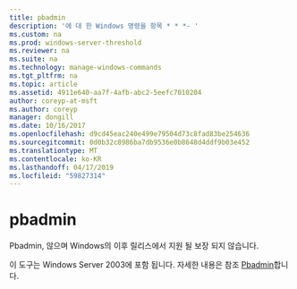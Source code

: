 ```yaml
---
title: pbadmin
description: '에 대 한 Windows 명령을 항목 * * *- '
ms.custom: na
ms.prod: windows-server-threshold
ms.reviewer: na
ms.suite: na
ms.technology: manage-windows-commands
ms.tgt_pltfrm: na
ms.topic: article
ms.assetid: 4911e640-aa7f-4afb-abc2-5eefc7010204
author: coreyp-at-msft
ms.author: coreyp
manager: dongill
ms.date: 10/16/2017
ms.openlocfilehash: d9cd45eac240e499e79504d73c8fad83be254636
ms.sourcegitcommit: 0d0b32c8986ba7db9536e0b8648d4ddf9b03e452
ms.translationtype: MT
ms.contentlocale: ko-KR
ms.lasthandoff: 04/17/2019
ms.locfileid: "59827314"
---
```

# <a name="pbadmin"></a>pbadmin



Pbadmin, 않으며 Windows의 이후 릴리스에서 지원 될 보장 되지 않습니다.

이 도구는 Windows Server 2003에 포함 됩니다. 자세한 내용은 참조 [Pbadmin](https://technet.microsoft.com/library/cc755767(v=ws.10).aspx)합니다.